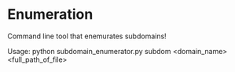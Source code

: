 # Enumeration
Command line tool that enemurates subdomains!

Usage:  python subdomain_enumerator.py subdom <domain_name> <full_path_of_file>
